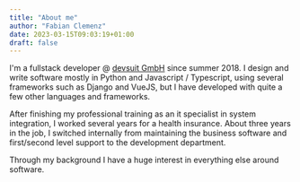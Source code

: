 ```yaml
---
title: "About me"
author: "Fabian Clemenz"
date: 2023-03-15T09:03:19+01:00
draft: false
---
```

I'm a fullstack developer @ [devsuit GmbH](https://devsuit.de) since summer 2018. I design and write software mostly in Python and Javascript / Typescript,
using several frameworks such as Django and VueJS, but I have developed with quite a few other languages and frameworks.

After finishing my professional training as an it specialist in system integration, I worked several years for a health insurance.
About three years in the job, I switched internally from maintaining the business software and first/second level support to the development department.

Through my background I have a huge interest in everything else around software.
